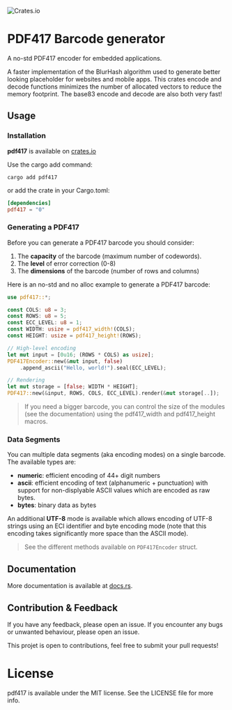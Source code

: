 ![Crates.io](https://img.shields.io/crates/v/pdf417)

# PDF417 Barcode generator

A no-std PDF417 encoder for embedded applications.

A faster implementation of the BlurHash algorithm used to generate better
looking placeholder for websites and mobile apps. This crates encode and decode
functions minimizes the number of allocated vectors to reduce the memory footprint.
The base83 encode and decode are also both very fast!

## Usage

### Installation

**pdf417** is available on [crates.io](https://crates.io/crates/pdf417)

Use the cargo add command:
```shell
cargo add pdf417
```

or add the crate in your Cargo.toml:
```toml
[dependencies]
pdf417 = "0"
```

### Generating a PDF417

Before you can generate a PDF417 barcode you should consider:

1. The **capacity** of the barcode (maximum number of codewords).
3. The **level** of error correction (0-8)
2. The **dimensions** of the barcode (number of rows and columns)

Here is an no-std and no alloc example to generate a PDF417 barcode:

```rust
use pdf417::*;

const COLS: u8 = 3;
const ROWS: u8 = 5;
const ECC_LEVEL: u8 = 1;
const WIDTH: usize = pdf417_width!(COLS);
const HEIGHT: usize = pdf417_height!(ROWS);

// High-level encoding
let mut input = [0u16; (ROWS * COLS) as usize];
PDF417Encoder::new(&mut input, false)
    .append_ascii("Hello, world!").seal(ECC_LEVEL);

// Rendering
let mut storage = [false; WIDTH * HEIGHT];
PDF417::new(&input, ROWS, COLS, ECC_LEVEL).render(&mut storage[..]);
```

> If you need a bigger barcode, you can control the size of the modules (see the
> documentation) using the pdf417_width and pdf417_height macros.

### Data Segments

You can multiple data segments (aka encoding modes) on a single barcode. The
available types are:
- **numeric**: efficient encoding of 44+ digit numbers
- **ascii**: efficient encoding of text (alphanumeric + punctuation) with
    support for non-displyable ASCII values which are encoded as raw bytes.
- **bytes**: binary data as bytes

An additional **UTF-8** mode is available which allows encoding of UTF-8 strings
using an ECI identifier and byte encoding mode (note that this encoding takes
significantly more space than the ASCII mode).

> See the different methods available on `PDF417Encoder` struct.

## Documentation

More documentation is available at [docs.rs](https://docs.rs/pdf417).

## Contribution & Feedback

If you have any feedback, please open an issue. If you encounter any bugs or unwanted behaviour, please open an issue.

This projet is open to contributions, feel free to submit your pull requests!

# License

pdf417 is available under the MIT license. See the LICENSE file for more info.
